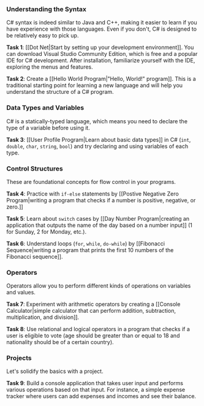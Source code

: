 ### Understanding the Syntax

C# syntax is indeed similar to Java and C++, making it easier to learn if you have experience with those languages. Even if you don't, C# is designed to be relatively easy to pick up.

**Task 1**: [[Dot Net|Start by setting up your development environment]]. You can download Visual Studio Community Edition, which is free and a popular IDE for C# development. After installation, familiarize yourself with the IDE, exploring the menus and features.

**Task 2**: Create a [[Hello World Program|"Hello, World!" program]]. This is a traditional starting point for learning a new language and will help you understand the structure of a C# program.

### Data Types and Variables

C# is a statically-typed language, which means you need to declare the type of a variable before using it.

**Task 3**: [[User Profile Program|Learn about basic data types]] in C# (`int`, `double`, `char`, `string`, `bool`) and try declaring and using variables of each type.

### Control Structures

These are foundational concepts for flow control in your programs.

**Task 4**: Practice with `if-else` statements by [[Postive Negative Zero Program|writing a program that checks if a number is positive, negative, or zero.]]

**Task 5**: Learn about `switch` cases by [[Day Number Program|creating an application that outputs the name of the day based on a number input]] (1 for Sunday, 2 for Monday, etc.).

**Task 6**: Understand loops (`for`, `while`, `do-while`) by [[Fibonacci Sequence|writing a program that prints the first 10 numbers of the Fibonacci sequence]].

### Operators

Operators allow you to perform different kinds of operations on variables and values.

**Task 7**: Experiment with arithmetic operators by creating a [[Console Calculator|simple calculator that can perform addition, subtraction, multiplication, and division]].

**Task 8**: Use relational and logical operators in a program that checks if a user is eligible to vote (age should be greater than or equal to 18 and nationality should be of a certain country).

### Projects

Let's solidify the basics with a project.

**Task 9**: Build a console application that takes user input and performs various operations based on that input. For instance, a simple expense tracker where users can add expenses and incomes and see their balance.